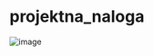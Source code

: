 # projektna_naloga

![image](https://user-images.githubusercontent.com/63637814/224567040-ab7ee195-5563-460d-abbd-b4dbc2c37e7e.png)
